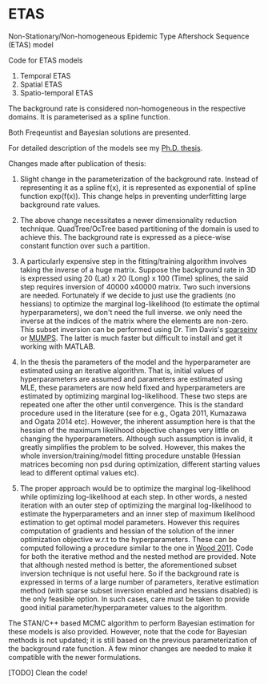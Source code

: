 # ETAS
Non-Stationary/Non-homogeneous Epidemic Type Aftershock Sequence (ETAS) model

Code for ETAS models
1) Temporal ETAS
2) Spatial ETAS 
3) Spatio-temporal ETAS

The background rate is considered non-homogeneous in the respective domains. It is parameterised as a spline function.

Both Freqeuntist and Bayesian solutions are presented. 

For detailed description of the models see my [Ph.D. thesis](https://ngri.res.in/upload/thesis/Sasi%20Kumar%20Reddy_Thesis-2019.pdf).

Changes made after publication of thesis:

1) Slight change in the parameterization of the background rate. Instead of representing it as a spline f(x), it is represented as exponential of spline function exp(f(x)). This change helps in preventing underfitting large background rate values.

2) The above change necessitates a newer dimensionality reduction technique. QuadTree/OcTree based partitioning of the domain is used to achieve this. The background rate is expressed as a piece-wise constant function over such a partition.

3) A particularly expensive step in the fitting/training algorithm involves taking the inverse of a huge matrix. Suppose the background rate in 3D is expressed using 20 (Lat) x 20 (Long) x 100 (Time) splines, the said step requires inversion of 40000 x40000 matrix. Two such inversions are needed. Fortunately if we decide to just use the gradients (no hessians) to optimize the marginal log-likelihood (to estimate the optimal hyperparameters), we don't need the full inverse. we only need the inverse at the indices of the matrix where the elements are non-zero. This subset inversion can be performed using Dr. Tim Davis's [sparseinv](https://github.com/DrTimothyAldenDavis/SuiteSparse/tree/257b2ba2a5b40b893bff203626331b4b9c96d681/MATLAB_Tools/sparseinv) or [MUMPS](http://mumps.enseeiht.fr/doc/userguide_5.4.1.pdf#subsection.3.16). The latter is much faster but difficult to install and get it working with MATLAB.

4) In the thesis the parameters of the model and the hyperparameter are estimated using an iterative algorithm. That is, initial values of hyperparameters are assumed and parameters are estimated using MLE, these parameters are now held fixed and hyperparameters are estimated by optimizing marginal log-likelihood. These two steps are repeated one after the other until convergence. This is the standard procedure used in the literature (see for e.g., Ogata 2011, Kumazawa and Ogata 2014 etc). However, the inherent assumption here is that the hessian of the  maximum likelihood objective changes very little on changing the hyperparameters. Although such assumption is invalid, it greatly simplifies the problem to be solved. However, this makes the whole inversion/training/model fitting procedure unstable (Hessian matrices becoming non psd during optimization, different starting values lead to different optimal values etc). 

5) The proper approach would be to optimize the marginal log-likelihood while optimizing log-likelihood at each step. In other words, a nested iteration with an outer step of optimizing the marginal log-likelihood to estimate the hyperparameters and an inner step of maximum likelihood estimation to get optimal model parameters. However this requires computation of gradients and hessian of the solution of the inner optimization objective w.r.t to the hyperparameters. These can be computed following a procedure similar to the one in [Wood 2011](https://people.bath.ac.uk/man54/SAMBa/ITTs/ITT2/EDF/REMLWood2009.pdf). 
Code for both the iterative method and the nested method are provided. Note that although nested method is better, the aforementioned subset inversion technique is not useful here. So if the background rate is expressed in terms of a large number of parameters, iterative estimation method (with sparse subset inversion enabled and hessians disabled) is the only feasible option. In such cases, care must be taken to provide good initial parameter/hyperparameter values to the algorithm.

The STAN/C++ based MCMC algorithm to perform Bayesian estimation for these models is also provided. However, note that the code for Bayesian methods is not updated; it is still based on the previous parameterization of the background rate function. A few minor changes are needed to make it compatible with the newer formulations.

[TODO] Clean the code!
